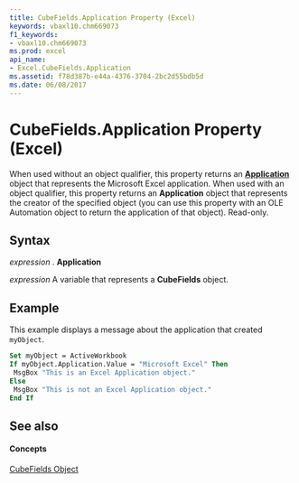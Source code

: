 ```yaml
---
title: CubeFields.Application Property (Excel)
keywords: vbaxl10.chm669073
f1_keywords:
- vbaxl10.chm669073
ms.prod: excel
api_name:
- Excel.CubeFields.Application
ms.assetid: f78d387b-e44a-4376-3704-2bc2d55bdb5d
ms.date: 06/08/2017
---
```



# CubeFields.Application Property (Excel)

When used without an object qualifier, this property returns an  **[Application](Excel.Application(objec).md)** object that represents the Microsoft Excel application. When used with an object qualifier, this property returns an **Application** object that represents the creator of the specified object (you can use this property with an OLE Automation object to return the application of that object). Read-only.


## Syntax

 _expression_ . **Application**

 _expression_ A variable that represents a **CubeFields** object.


## Example

This example displays a message about the application that created  `myObject`.


```vb
Set myObject = ActiveWorkbook 
If myObject.Application.Value = "Microsoft Excel" Then 
 MsgBox "This is an Excel Application object." 
Else 
 MsgBox "This is not an Excel Application object." 
End If
```


## See also


#### Concepts


[CubeFields Object](Excel.CubeFields.md)

